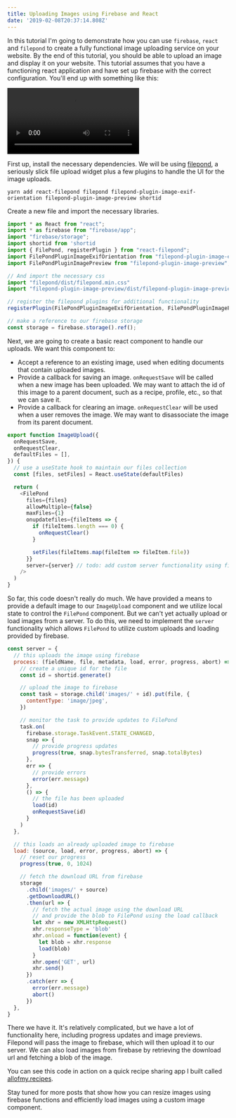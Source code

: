 ```yaml
---
title: Uploading Images using Firebase and React
date: '2019-02-08T20:37:14.808Z'
---
```


In this tutorial I'm going to demonstrate how you can use `firebase`, `react` and `filepond` to create a fully functional image uploading service on your website. By the end of this tutorial, you should be able to upload an image and display it on your website. This tutorial assumes that you have a functioning react application and have set up firebase with the correct configuration. You'll end up with something like this:

<div class="video">
<video autoplay="true" loop="true">
  <source type="video/mp4" src="./demo.m4v"></source>
</video>
</div>

First up, install the necessary dependencies. We will be using [filepond](https://pqina.nl/filepond/), a seriously slick file upload widget plus a few plugins to handle the UI for the image uploads.

```
yarn add react-filepond filepond filepond-plugin-image-exif-orientation filepond-plugin-image-preview shortid
```

Create a new file and import the necessary libraries.

```javascript
import * as React from "react";
import * as firebase from "firebase/app";
import "firebase/storage";
import shortid from 'shortid
import { FilePond, registerPlugin } from "react-filepond";
import FilePondPluginImageExifOrientation from "filepond-plugin-image-exif-orientation";
import FilePondPluginImagePreview from "filepond-plugin-image-preview";

// And import the necessary css
import "filepond/dist/filepond.min.css"
import "filepond-plugin-image-preview/dist/filepond-plugin-image-preview.css";

// register the filepond plugins for additional functionality
registerPlugin(FilePondPluginImageExifOrientation, FilePondPluginImagePreview);

// make a reference to our firebase storage
const storage = firebase.storage().ref();
```

Next, we are going to create a basic react component to handle our uploads. We want this component to:

- Accept a reference to an existing image, used when editing documents that contain uploaded images.
- Provide a callback for saving an image. `onRequestSave` will be called when a new image has been uploaded. We may want to attach the id of this image to a parent document, such as a recipe, profile, etc., so that we can save it.
- Provide a callback for clearing an image. `onRequestClear` will be used when a user removes the image. We may want to disassociate the image from its parent document.

```javascript
export function ImageUpload({
  onRequestSave,
  onRequestClear,
  defaultFiles = [],
}) {
  // use a useState hook to maintain our files collection
  const [files, setFiles] = React.useState(defaultFiles)

  return (
    <FilePond
      files={files}
      allowMultiple={false}
      maxFiles={1}
      onupdatefiles={fileItems => {
        if (fileItems.length === 0) {
          onRequestClear()
        }

        setFiles(fileItems.map(fileItem => fileItem.file))
      }}
      server={server} // todo: add custom server functionality using firebase
    />
  )
}
```

So far, this code doesn't really do much. We have provided a means to provide a default image to our `ImageUpload` component and we utilize local state to control the `FilePond` component. But we can't yet actually upload or load images from a server. To do this, we need to implement the `server` functionality which allows `FilePond` to utilize custom uploads and loading provided by firebase.

```javascript
const server = {
  // this uploads the image using firebase
  process: (fieldName, file, metadata, load, error, progress, abort) => {
    // create a unique id for the file
    const id = shortid.generate()

    // upload the image to firebase
    const task = storage.child('images/' + id).put(file, {
      contentType: 'image/jpeg',
    })

    // monitor the task to provide updates to FilePond
    task.on(
      firebase.storage.TaskEvent.STATE_CHANGED,
      snap => {
        // provide progress updates
        progress(true, snap.bytesTransferred, snap.totalBytes)
      },
      err => {
        // provide errors
        error(err.message)
      },
      () => {
        // the file has been uploaded
        load(id)
        onRequestSave(id)
      }
    )
  },

  // this loads an already uploaded image to firebase
  load: (source, load, error, progress, abort) => {
    // reset our progress
    progress(true, 0, 1024)

    // fetch the download URL from firebase
    storage
      .child('images/' + source)
      .getDownloadURL()
      .then(url => {
        // fetch the actual image using the download URL
        // and provide the blob to FilePond using the load callback
        let xhr = new XMLHttpRequest()
        xhr.responseType = 'blob'
        xhr.onload = function(event) {
          let blob = xhr.response
          load(blob)
        }
        xhr.open('GET', url)
        xhr.send()
      })
      .catch(err => {
        error(err.message)
        abort()
      })
  },
}
```

There we have it. It's relatively complicated, but we have a lot of functionality here, including progress updates and image previews. Filepond will pass the image to firebase, which will then upload it to our server. We can also load images from firebase by retrieving the download url and fetching a blob of the image.

You can see this code in action on a quick recipe sharing app I built called [allofmy.recipes](http://allofmy.recipes).

Stay tuned for more posts that show how you can resize images using firebase functions and efficiently load images using a custom image component.
